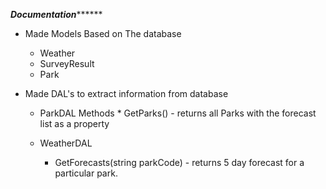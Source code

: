 ﻿
***********************Documentation*****************************

* Made Models Based on The database
	* Weather
	* SurveyResult
	* Park

* Made DAL's to extract information from database
	* ParkDAL
		Methods
			* GetParks() - returns all Parks with the forecast list as a property

	* WeatherDAL
		* GetForecasts(string parkCode) - returns 5 day forecast for a particular park.